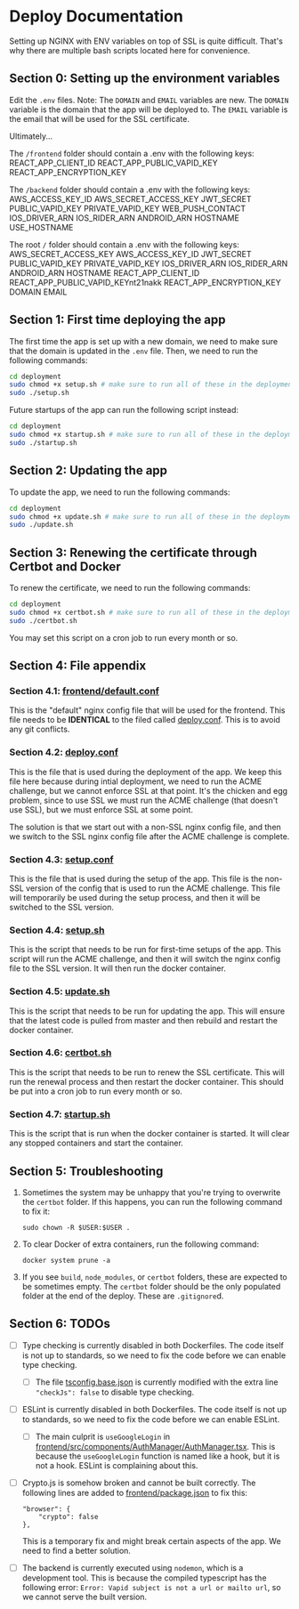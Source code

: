 # Deploy Documentation
Setting up NGINX with ENV variables on top of SSL is quite difficult. That's why there are multiple bash scripts located here for convenience. 

## Section 0: Setting up the environment variables
Edit the `.env` files. Note: The `DOMAIN` and `EMAIL` variables are new. The `DOMAIN` variable is the domain that the app will be deployed to. The `EMAIL` variable is the email that will be used for the SSL certificate.

Ultimately...

The `/frontend` folder should contain a .env with the following keys: 
REACT_APP_CLIENT_ID
REACT_APP_PUBLIC_VAPID_KEY
REACT_APP_ENCRYPTION_KEY

The `/backend` folder should contain a .env with the following keys:
AWS_ACCESS_KEY_ID
AWS_SECRET_ACCESS_KEY
JWT_SECRET
PUBLIC_VAPID_KEY
PRIVATE_VAPID_KEY
WEB_PUSH_CONTACT
IOS_DRIVER_ARN
IOS_RIDER_ARN
ANDROID_ARN
HOSTNAME
USE_HOSTNAME

The root `/` folder should contain a .env with the following keys:
AWS_SECRET_ACCESS_KEY
AWS_ACCESS_KEY_ID
JWT_SECRET
PUBLIC_VAPID_KEY
PRIVATE_VAPID_KEY
IOS_DRIVER_ARN
IOS_RIDER_ARN
ANDROID_ARN
HOSTNAME
REACT_APP_CLIENT_ID
REACT_APP_PUBLIC_VAPID_KEYnt21nakk
REACT_APP_ENCRYPTION_KEY
DOMAIN
EMAIL

## Section 1: First time deploying the app
The first time the app is set up with a new domain, we need to make sure that the domain is updated in the `.env` file. Then, we need to run the following commands:
```bash
cd deployment
sudo chmod +x setup.sh # make sure to run all of these in the deployment folder
sudo ./setup.sh
```
Future startups of the app can run the following script instead:
```bash
cd deployment
sudo chmod +x startup.sh # make sure to run all of these in the deployment folder
sudo ./startup.sh
```

## Section 2: Updating the app
To update the app, we need to run the following commands:
```bash
cd deployment
sudo chmod +x update.sh # make sure to run all of these in the deployment folder
sudo ./update.sh
```

## Section 3: Renewing the certificate through Certbot and Docker
To renew the certificate, we need to run the following commands:
```bash
cd deployment
sudo chmod +x certbot.sh # make sure to run all of these in the deployment folder
sudo ./certbot.sh
```
You may set this script on a cron job to run every month or so.

## Section 4: File appendix

### Section 4.1: [frontend/default.conf](/frontend/default.conf)
This is the "default" nginx config file that will be used for the frontend. This file needs to be **IDENTICAL** to the filed called [deploy.conf](deploy.conf). This is to avoid any git conflicts. 

### Section 4.2: [deploy.conf](/deploy.conf)
This is the file that is used during the deployment of the app. We keep this file here because during intial deployment, we need to run the ACME challenge, but we cannot enforce SSL at that point. It's the chicken and egg problem, since to use SSL we must run the ACME challenge (that doesn't use SSL), but we must enforce SSL at some point. 

The solution is that we start out with a non-SSL nginx config file, and then we switch to the SSL nginx config file after the ACME challenge is complete.

### Section 4.3: [setup.conf](/setup.conf)
This is the file that is used during the setup of the app. This file is the non-SSL version of the config that is used to run the ACME challenge. This file will temporarily be used during the setup process, and then it will be switched to the SSL version.

### Section 4.4: [setup.sh](/setup.sh)
This is the script that needs to be run for first-time setups of the app. This script will run the ACME challenge, and then it will switch the nginx config file to the SSL version. It will then run the docker container.

### Section 4.5: [update.sh](/update.sh)
This is the script that needs to be run for updating the app. This will ensure that the latest code is pulled from master and then rebuild and restart the docker container.

### Section 4.6: [certbot.sh](/certbot.sh)
This is the script that needs to be run to renew the SSL certificate. This will run the renewal process and then restart the docker container. This should be put into a cron job to run every month or so.

### Section 4.7: [startup.sh](/startup.sh)
This is the script that is run when the docker container is started. It will clear any stopped containers and start the container. 

## Section 5: Troubleshooting
1. Sometimes the system may be unhappy that you're trying to overwrite the `certbot` folder. If this happens, you can run the following command to fix it:
    ```
    sudo chown -R $USER:$USER .
    ```
2. To clear Docker of extra containers, run the following command:
    ```
    docker system prune -a
    ```
3. If you see `build`, `node_modules`, or `certbot` folders, these are expected to be sometimes empty. The `certbot` folder should be the only populated folder at the end of the deploy. These are `.gitignore`d. 

## Section 6: TODOs
- [ ] Type checking is currently disabled in both Dockerfiles. The code itself is not up to standards, so we need to fix the code before we can enable type checking.
    - [ ] The file [tsconfig.base.json](../tsconfig.base.json) is currently modified with the extra line `"checkJs": false` to disable type checking. 
- [ ] ESLint is currently disabled in both Dockerfiles. The code itself is not up to standards, so we need to fix the code before we can enable ESLint.
    - [ ] The main culprit is `useGoogleLogin` in [frontend/src/components/AuthManager/AuthManager.tsx](../frontend/src/components/AuthManager/AuthManager.tsx). This is because the `useGoogleLogin` function is named like a hook, but it is not a hook. ESLint is complaining about this.
- [ ] Crypto.js is somehow broken and cannot be built correctly. The following lines are added to [frontend/package.json](../frontend/package.json) to fix this:
    ```
    "browser": {
        "crypto": false
    },
    ```
    This is a temporary fix and might break certain aspects of the app. We need to find a better solution.
- [ ] The backend is currently executed using `nodemon`, which is a development tool. This is because the compiled typescript has the following error: `Error: Vapid subject is not a url or mailto url`, so we cannot serve the built version. 

